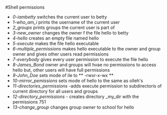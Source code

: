 #Shell permissions
- *0-iambetty* switches the current user to betty
- *1-who_am_i* prints the username of the current user
- *2_groups*  prints groups the current user is part of
- *3-new_owner* changes the owner f the file hello to betty
- *4-hello* creates an empty file named hello
- *5-execute* makes the file hello executable
- *6-multiple_permissions* makes hello executable to the owner and group owner and gives other users read permissions
- *7-everybody* gives every user permission to execute the file hello
- *8-James_Bond* owner and groups will hvae no permissions to access hello but, other users will have full permissions
- *9-John_Doe* sets mode of ile to ** -rwxr-x-wx **
- *10-mirror_pemissions* sets mode of hello to the same as olleh's
- *11-directories_permissions* -adds execute permission to subdirectoris of current directory for all users and groups
- *12-directory_permissions* - creates directory _my_dir with the permissions 751
- *13-change_group* changes group owner to school for hello

